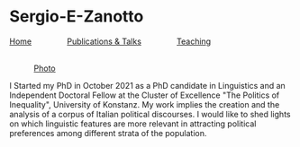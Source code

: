 # Sergio-E-Zanotto 
[Home](Sergio-E-Zanotto.github.io)&nbsp;&nbsp;&nbsp;&nbsp;&nbsp;&nbsp;&nbsp;&nbsp;&nbsp;&nbsp;&nbsp;&nbsp;&nbsp;&nbsp;&nbsp;&nbsp;[Publications & Talks](PubTalk.md)&nbsp;&nbsp;&nbsp;&nbsp;&nbsp;&nbsp;&nbsp;&nbsp;&nbsp;&nbsp;&nbsp;&nbsp;&nbsp;&nbsp;&nbsp;&nbsp;[Teaching](Teach.md)

&nbsp;&nbsp;&nbsp;&nbsp;&nbsp;&nbsp;&nbsp;&nbsp;&nbsp;&nbsp;&nbsp;&nbsp;&nbsp;&nbsp;&nbsp;&nbsp;&nbsp;&nbsp;&nbsp;&nbsp;&nbsp;&nbsp;&nbsp;&nbsp;&nbsp;&nbsp;&nbsp;&nbsp;&nbsp;&nbsp;&nbsp;&nbsp;&nbsp;&nbsp;&nbsp;&nbsp;&nbsp;&nbsp;&nbsp;&nbsp;&nbsp;&nbsp;&nbsp;&nbsp;&nbsp;&nbsp;&nbsp;&nbsp;&nbsp;&nbsp;&nbsp;&nbsp;&nbsp;&nbsp;&nbsp;&nbsp;&nbsp;&nbsp;&nbsp;&nbsp;&nbsp;&nbsp;&nbsp;&nbsp;&nbsp;&nbsp;&nbsp;&nbsp;&nbsp;&nbsp;&nbsp;&nbsp;&nbsp;&nbsp;&nbsp;&nbsp;&nbsp;&nbsp;&nbsp;&nbsp;&nbsp;&nbsp;&nbsp;&nbsp;&nbsp;&nbsp;&nbsp;&nbsp;&nbsp;&nbsp;&nbsp;&nbsp;&nbsp;&nbsp;&nbsp;&nbsp;&nbsp;&nbsp;&nbsp;&nbsp;&nbsp;&nbsp;&nbsp;&nbsp;&nbsp;&nbsp;&nbsp;&nbsp;&nbsp;&nbsp;&nbsp;&nbsp;&nbsp;&nbsp;&nbsp;&nbsp;&nbsp;&nbsp;&nbsp;&nbsp;&nbsp;&nbsp;&nbsp;&nbsp;&nbsp;&nbsp;&nbsp;&nbsp;&nbsp;&nbsp;&nbsp;&nbsp;&nbsp;&nbsp;&nbsp;&nbsp;&nbsp;&nbsp;&nbsp;[Photo](Phot.png)

I Started my PhD in October 2021 as a PhD candidate in Linguistics and an Independent Doctoral Fellow at the Cluster of Excellence "The Politics of Inequality", University of Konstanz. My work implies the creation and the analysis of a corpus of Italian political discourses. I would like to shed lights on which linguistic features are more relevant in attracting political preferences among different strata of the population. 
